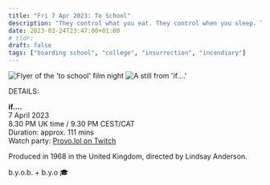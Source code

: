 ```yaml
---
title: "Fri 7 Apr 2023: To School"
description: "They control what you eat. They control when you sleep. They control where you walk. They control when you talk. Until they don't."
date: 2023-03-24T23:47:00+01:00
# tldr: 
draft: false
tags: ["boarding school", "college", "insurrection", "incendiary"]
---
```


![Flyer of the 'to school' film night](/images/to-school.jpeg)
![A still from 'if....'](/images/if-still.jpeg)

DETAILS:

**if....**   
7 April 2023  
8.30 PM UK time / 9.30 PM CEST/CAT  
Duration: approx. 111 mins  
Watch party: [Provo.lol on Twitch](https://www.twitch.tv/provolol)

Produced in 1968 in the United Kingdom, directed by Lindsay Anderson.

b.y.o.b. + b.y.o 🎓